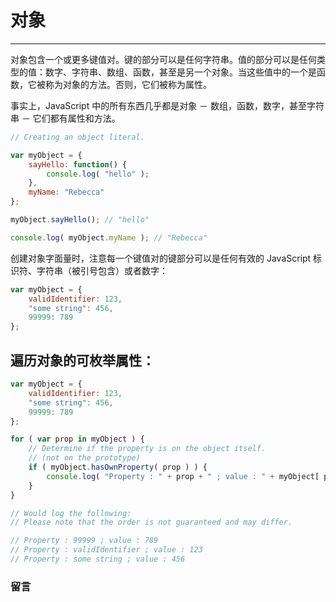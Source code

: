 # 对象

-------

对象包含一个或更多键值对。键的部分可以是任何字符串。值的部分可以是任何类型的值：数字、字符串、数组、函数，甚至是另一个对象。当这些值中的一个是函数，它被称为对象的方法。否则，它们被称为属性。

事实上，JavaScript 中的所有东西几乎都是对象 － 数组，函数，数字，甚至字符串 － 它们都有属性和方法。

```javascript
// Creating an object literal.

var myObject = {
	sayHello: function() {
		console.log( "hello" );
	},
	myName: "Rebecca"
};

myObject.sayHello(); // "hello"

console.log( myObject.myName ); // "Rebecca"
```

创建对象字面量时，注意每一个键值对的键部分可以是任何有效的 JavaScript 标识符、字符串（被引号包含）或者数字：

```javascript
var myObject = {
	validIdentifier: 123,
	"some string": 456,
	99999: 789
};
```

## 遍历对象的可枚举属性：

```javascript
var myObject = {
	validIdentifier: 123,
	"some string": 456,
	99999: 789
};

for ( var prop in myObject ) {
	// Determine if the property is on the object itself.
	// (not on the prototype)
	if ( myObject.hasOwnProperty( prop ) ) {
		console.log( "Property : " + prop + " ; value : " + myObject[ prop ] );
	}
}

// Would log the following:
// Please note that the order is not guaranteed and may differ.

// Property : 99999 ; value : 789
// Property : validIdentifier ; value : 123
// Property : some string ; value : 456
```
### 留言
<div class="ds-thread" data-thread-key="#docs/js/javascript-101/009objects" data-title="liyuechun.com.cn" data-url="liyuechun.com.cn"></div>

<script type="text/javascript">
var duoshuoQuery = {short_name:"liyuechun"};
	(function() {
		var ds = document.createElement('script');
		ds.type = 'text/javascript';ds.async = true;
		ds.src = (document.location.protocol == 'https:' ? 'https:' : 'http:') + '//static.duoshuo.com/embed.js';
		ds.charset = 'UTF-8';
		(document.getElementsByTagName('head')[0]
		 || document.getElementsByTagName('body')[0]).appendChild(ds);
	})();
	</script>
